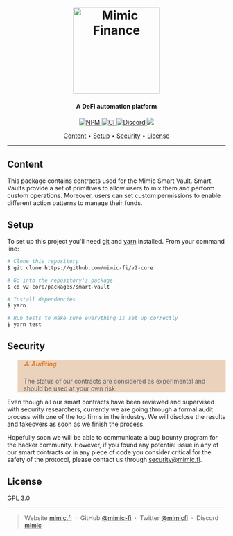 <h1 align="center">
  <a href="https://mimic.fi"><img src="https://www.mimic.fi/logo.png" alt="Mimic Finance" width="200"></a> 
</h1>

<h4 align="center">A DeFi automation platform</h4>

<p align="center">
  <a href="https://badge.fury.io/js/@mimic-fi%2Fv2-smart-vault">
    <img src="https://badge.fury.io/js/@mimic-fi%2Fv2-smart-vault.svg" alt="NPM">
  </a>
  <a href="https://github.com/mimic-fi/v2-core/actions/workflows/ci.yml">
    <img src="https://github.com/mimic-fi/v2-core/actions/workflows/ci.yml/badge.svg" alt="CI">
  </a>
  <a href="https://discord.mimic.fi">
    <img src="https://img.shields.io/discourse/status?server=https%3A%2F%2Fmeta.discourse.org" alt="Discord">
  </a>
  <a href="./LICENSE">
    <img src="https://img.shields.io/badge/license-GLP_3.0-green">
  </a>
</p>

<p align="center">
  <a href="#content">Content</a> •
  <a href="#setup">Setup</a> •
  <a href="#security">Security</a> •
  <a href="#license">License</a>
</p>

---

## Content 

This package contains contracts used for the Mimic Smart Vault. Smart Vaults provide a set of primitives to allow 
users to mix them and perform custom operations. Moreover, users can set custom permissions to enable different 
action patterns to manage their funds. 

## Setup

To set up this project you'll need [git](https://git-scm.com) and [yarn](https://classic.yarnpkg.com) installed. 
From your command line:

```bash
# Clone this repository
$ git clone https://github.com/mimic-fi/v2-core

# Go into the repository's package
$ cd v2-core/packages/smart-vault

# Install dependencies
$ yarn

# Run tests to make sure everything is set up correctly
$ yarn test
```

## Security

<blockquote style="background: rgba(197,127,66,0.34); border: #ffffff6b; text: #f5fffa">
  <h5 style="color: rgba(225,111,12,0.82)">⚠️ Auditing</h5>
  <p>The status of our contracts are considered as experimental and should be used at your own risk.</p>
</blockquote>

Even though all our smart contracts have been reviewed and supervised with security researchers, currently we are going
through a formal audit process with one of the top firms in the industry. We will disclose the results and takeovers as 
soon as we finish the process.

Hopefully soon we will be able to communicate a bug bounty program for the hacker community. However, if you found any 
potential issue in any of our smart contracts or in any piece of code you consider critical for the safety of the 
protocol, please contact us through <a href="mailto:security@mimic.fi">security@mimic.fi</a>.

## License

GPL 3.0

---

> Website [mimic.fi](https://mimic.fi) &nbsp;&middot;&nbsp;
> GitHub [@mimic-fi](https://github.com/mimic-fi) &nbsp;&middot;&nbsp;
> Twitter [@mimicfi](https://twitter.com/mimicfi) &nbsp;&middot;&nbsp;
> Discord [mimic](https://discord.mimic.fi)
